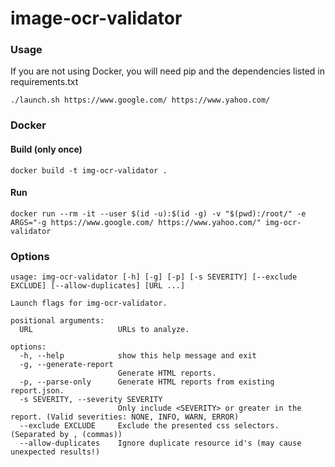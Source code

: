 # image-ocr-validator

### Usage

If you are not using Docker, you will need pip and the dependencies listed in requirements.txt

```
./launch.sh https://www.google.com/ https://www.yahoo.com/
```

### Docker

#### Build (only once)
```
docker build -t img-ocr-validator .
```

#### Run
```
docker run --rm -it --user $(id -u):$(id -g) -v "$(pwd):/root/" -e ARGS="-g https://www.google.com/ https://www.yahoo.com/" img-ocr-validator
```

### Options
```
usage: img-ocr-validator [-h] [-g] [-p] [-s SEVERITY] [--exclude EXCLUDE] [--allow-duplicates] [URL ...]

Launch flags for img-ocr-validator.

positional arguments:
  URL                   URLs to analyze.

options:
  -h, --help            show this help message and exit
  -g, --generate-report
                        Generate HTML reports.
  -p, --parse-only      Generate HTML reports from existing report.json.
  -s SEVERITY, --severity SEVERITY
                        Only include <SEVERITY> or greater in the report. (Valid severities: NONE, INFO, WARN, ERROR)
  --exclude EXCLUDE     Exclude the presented css selectors. (Separated by , (commas))
  --allow-duplicates    Ignore duplicate resource id's (may cause unexpected results!)
```

